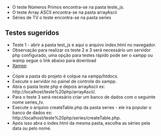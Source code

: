 

-  O teste Números Primos encontra-se na pasta teste_js.
- O teste Array ASCII encontra-se na pasta arrayAscii
- Séries de TV o teste encontra-se na pasta series

## Testes sugeridos

- Teste 1 - abrir a pasta test_js e aqui o arquivo index.html no navegador.
- Observação para realizar os teste 2 e 3 será necessário um servidor php configurado, uma opção para testes rápido pode ser o xampp ou wamp segue o link abaixo para download
-  <a href="https://portal-dpu.atlassian.net/browse/DPUN-112?atlOrigin=eyJpIjoiNzg4ODgxYmE4YTgzNGYxZmEzNjU4MGE5ZTkyYjJiMGIiLCJwIjoiaiJ9](https://www.apachefriends.org/pt_br/download.html)" target="_blank" rel="noreferrer">Xampp</a> 
<br/> .
- Cópie a pasta do projeto é colque na xampp/htdocs.
- Execute o servidor no painel de controle do xampp.
- Abra o pasta teste php e depois arrayAscii ex: http://localhost/teste%20php/arrayAscii/.
- Para o teste 3 será necesário criar um banco de dados com o seguinte nome series_tv.
- Execute o arquivo createTable.php da pasta series - ele ira popular o banco de dados ex: http://localhost/teste%20php/series/createTable.php.
- Após isso abra o index.html da mesma pasta, escolha as séries pela data ou pelo nome.
